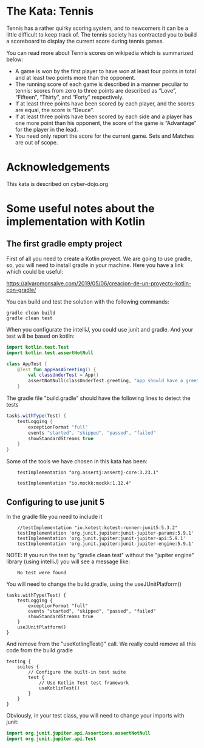 # The Kata: Tennis
Tennis has a rather quirky scoring system, and to newcomers it can be a little difficult to keep track of. The tennis society has contracted you to build a scoreboard to display the current score during tennis games.

You can read more about Tennis scores on wikipedia which is summarized below:

- A game is won by the first player to have won at least four points in total and at least two points more than the opponent.
- The running score of each game is described in a manner peculiar to tennis: scores from zero to three points are described as “Love”, “Fifteen”, “Thirty”, and “Forty” respectively.
- If at least three points have been scored by each player, and the scores are equal, the score is “Deuce”.
- If at least three points have been scored by each side and a player has one more point than his opponent, the score of the game is “Advantage” for the player in the lead.
- You need only report the score for the current game. Sets and Matches are out of scope.

# Acknowledgements
This kata is described on cyber-dojo.org

# Some useful notes about the implementation with Kotlin

## The first gradle empty project
First of all you need to create a Kotlin proyect. We are going to use gradle, so, you will
need to install gradle in your machine. Here you have a link which could be useful:

https://alvaromonsalve.com/2019/05/06/creacion-de-un-proyecto-kotlin-con-gradle/

You can build and test the solution with the following commands:
```
gradle clean build
gradle clean test
```
When you configurate the intelliJ, you could use junit and gradle. And your test will be based on kotlin:
``` kotlin
import kotlin.test.Test
import kotlin.test.assertNotNull

class AppTest {
    @Test fun appHasAGreeting() {
        val classUnderTest = App()
        assertNotNull(classUnderTest.greeting, "app should have a greeting")
    }
```
The gradle file "build.gradle" should have the following lines to detect the tests
``` groovy 
tasks.withType(Test) {
    testLogging {
        exceptionFormat "full"
        events "started", "skipped", "passed", "failed"
        showStandardStreams true
    }
}
```
Some of the tools we have chosen in this kata has been:

```
    testImplementation "org.assertj:assertj-core:3.23.1"

    testImplementation "io.mockk:mockk:1.12.4"

```
## Configuring to use junit 5
In the gradle file you need to include it
``` 
    //testImplementation "io.kotest:kotest-runner-junit5:5.3.2"
    testImplementation 'org.junit.jupiter:junit-jupiter-params:5.9.1'
    testImplementation 'org.junit.jupiter:junit-jupiter-api:5.9.1'
    testImplementation 'org.junit.jupiter:junit-jupiter-engine:5.9.1'
```

NOTE:
If you run the test by "gradle clean test" without the "jupiter engine" library (using intelliJ) you will see a message like:

```
    No test were found
```
You will need to change the build.gradle, using the useJUnitPlatform()
```
tasks.withType(Test) {
    testLogging {
        exceptionFormat "full"
        events "started", "skipped", "passed", "failed"
        showStandardStreams true
    }
    useJUnitPlatform()
}
```
And remove from the "useKotlingTest()" call. We really could remove all this
code from the build.gradle

```
testing {
    suites {
        // Configure the built-in test suite
        test {
            // Use Kotlin Test test framework
            useKotlinTest()
        }
    }
}
``` 

Obviously, in your test class, you will need to change your imports with junit:
``` java
import org.junit.jupiter.api.Assertions.assertNotNull
import org.junit.jupiter.api.Test
``` 


